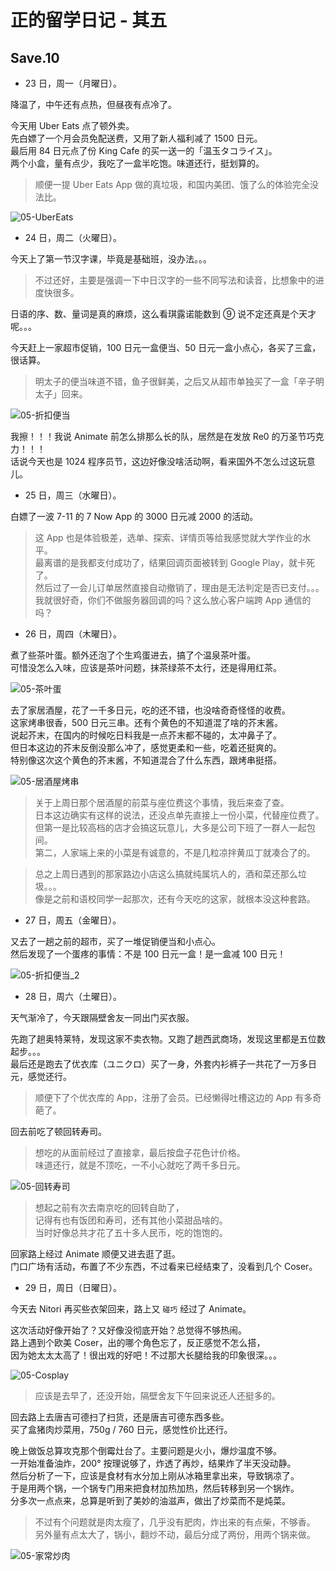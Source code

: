 # 正的留学日记 - 其五

## Save.10

- 23 日，周一（月曜日）。

降温了，中午还有点热，但昼夜有点冷了。

今天用 Uber Eats 点了顿外卖。  
先白嫖了一个月会员免配送费，又用了新人福利减了 1500 日元。  
最后用 84 日元点了份 King Cafe 的买一送一的「温玉タコライス」。  
两个小盒，量有点少，我吃了一盒半吃饱。味道还行，挺划算的。

> 顺便一提 Uber Eats App 做的真垃圾，和国内美团、饿了么的体验完全没法比。

![05-UberEats](./images/05-UberEats.jpg)

- 24 日，周二（火曜日）。

今天上了第一节汉字课，毕竟是基础班，没办法。。。

> 不过还好，主要是强调一下中日汉字的一些不同写法和读音，比想象中的进度快很多。

日语的序、数、量词是真的麻烦，这么看琪露诺能数到 ⑨ 说不定还真是个天才呢。。。

今天赶上一家超市促销，100 日元一盒便当、50 日元一盒小点心，各买了三盒，很话算。

> 明太子的便当味道不错，鱼子很鲜美，之后又从超市单独买了一盒「辛子明太子」回来。

![05-折扣便当](./images/05-折扣便当.jpg)

我擦！！！我说 Animate 前怎么排那么长的队，居然是在发放 Re0 的万圣节巧克力！！！  
话说今天也是 1024 程序员节，这边好像没啥活动啊，看来国外不怎么过这玩意儿。

- 25 日，周三（水曜日）。

白嫖了一波 7-11 的 7 Now App 的 3000 日元减 2000 的活动。

> 这 App 也是体验极差，选单、探索、详情页等给我感觉就大学作业的水平。  
> 最离谱的是我都支付成功了，结果回调页面被转到 Google Play，就卡死了。  
> 然后过了一会儿订单居然直接自动撤销了，理由是无法判定是否已支付。。。  
> 我就很好奇，你们不做服务器回调的吗？这么放心客户端跨 App 通信的吗？

- 26 日，周四（木曜日）。

煮了些茶叶蛋。额外还泡了个生鸡蛋进去，搞了个温泉茶叶蛋。  
可惜没怎么入味，应该是茶叶问题，抹茶绿茶不太行，还是得用红茶。

![05-茶叶蛋](./images/05-茶叶蛋.jpg)

去了家居酒屋，花了一千多日元，吃的还不错，也没啥奇奇怪怪的收费。  
这家烤串很香，500 日元三串。还有个黄色的不知道混了啥的芥末酱。  
说起芥末，在国内的时候吃日料我是一点芥末都不碰的，太冲鼻子了。  
但日本这边的芥末反倒没那么冲了，感觉更柔和一些，吃着还挺爽的。  
特别像这次这个黄色的芥末酱，不知道混合了什么东西，跟烤串挺搭。

![05-居酒屋烤串](./images/05-居酒屋烤串.jpg)

> 关于上周日那个居酒屋的前菜与座位费这个事情，我后来查了查。  
> 日本这边确实有这样的说法，还没点单先直接上一份小菜，代替座位费了。  
> 但第一是比较高档的店才会搞这玩意儿，大多是公司下班了一群人一起包间。  
> 第二，人家端上来的小菜是有诚意的，不是几粒凉拌黄瓜丁就凑合了的。

> 总之上周日遇到的那家路边小店这么搞就纯属坑人的，酒和菜还那么垃圾。。。  
> 像是之前和语校同学一起那次，还有今天吃的这家，就根本没这种套路。

- 27 日，周五（金曜日）。

又去了一趟之前的超市，买了一堆促销便当和小点心。  
然后发现了一个蛋疼的事情：不是 100 日元一盒！是一盒减 100 日元！

![05-折扣便当_2](./images/05-折扣便当_2.jpg)

- 28 日，周六（土曜日）。

天气渐冷了，今天跟隔壁舍友一同出门买衣服。

先跑了趟奥特莱特，发现这家不卖衣物。又跑了趟西武商场，发现这里都是五位数起步。。。  
最后还是跑去了优衣库（ユニクロ）买了一身，外套内衫裤子一共花了一万多日元，感觉还行。

> 顺便下了个优衣库的 App，注册了会员。已经懒得吐槽这边的 App 有多奇葩了。

回去前吃了顿回转寿司。

> 想吃的从面前经过了直接拿，最后按盘子花色计价格。  
> 味道还行，就是不顶吃，一不小心就吃了两千多日元。

![05-回转寿司](./images/05-回转寿司.jpg)

> 想起之前有次去南京吃的回转自助了，  
> 记得有也有饭团和寿司，还有其他小菜甜品啥的。  
> 当时好像总共才花了五十多人民币，吃的饱饱的。

回家路上经过 Animate 顺便又进去逛了逛。  
门口广场有活动，布置了不少东西，不过看来已经结束了，没看到几个 Coser。

- 29 日，周日（日曜日）。

今天去 Nitori 再买些衣架回来，路上又 `碰巧` 经过了 Animate。

这次活动好像开始了？又好像没彻底开始？总觉得不够热闹。  
路上遇到个欧美 Coser，出的哪个角色忘了，反正感觉不怎么搭，  
因为她太太太高了！很出戏的好吧！不过那大长腿给我的印象很深。。。

![05-Cosplay](./images/05-Cosplay.jpg)

> 应该是去早了，还没开始，隔壁舍友下午回来说还人还挺多的。

回去路上去唐吉可德扫了扫货，还是唐吉可德东西多些。  
买了盒猪肉炒菜用，750g / 760 日元，感觉性价比还行。

晚上做饭总算攻克那个倒霉灶台了。主要问题是火小，爆炒温度不够。  
一开始准备油炸，200° 按理说够了，炸透了再炒，结果炸了半天没动静。  
然后分析了一下，应该是食材有水分加上刚从冰箱里拿出来，导致锅凉了。  
于是用两个锅，一个锅专门用来把食材加热加热，然后转移到另一个锅炸。  
分多次一点点来，总算是听到了美妙的油滋声，做出了炒菜而不是炖菜。

> 不过有个问题就是肉太瘦了，几乎没有肥肉，炸出来的有点柴，不够香。  
> 另外量有点太大了，锅小，翻炒不动，最后分成了两份，用两个锅来做。

![05-家常炒肉](./images/05-家常炒肉.jpg)
